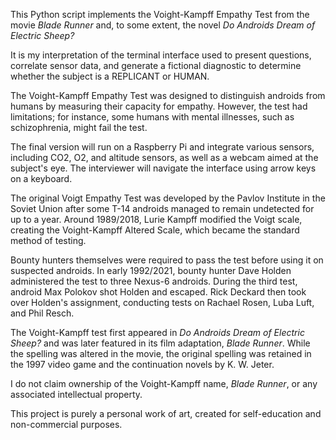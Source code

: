 This Python script implements the Voight-Kampff Empathy Test from the movie *Blade Runner* and, to some extent, the novel *Do Androids Dream of Electric Sheep?*

It is my interpretation of the terminal interface used to present questions, correlate sensor data, and generate a fictional diagnostic to determine whether the subject is a REPLICANT or HUMAN.

The Voight-Kampff Empathy Test was designed to distinguish androids from humans by measuring their capacity for empathy. However, the test had limitations; for instance, some humans with mental illnesses, such as schizophrenia, might fail the test.


The final version will run on a Raspberry Pi and integrate various sensors, including CO2, O2, and altitude sensors, as well as a webcam aimed at the subject's eye. The interviewer will navigate the interface using arrow keys on a keyboard.

The original Voigt Empathy Test was developed by the Pavlov Institute in the Soviet Union after some T-14 androids managed to remain undetected for up to a year. Around 1989/2018, Lurie Kampff modified the Voigt scale, creating the Voight-Kampff Altered Scale, which became the standard method of testing. 

Bounty hunters themselves were required to pass the test before using it on suspected androids. In early 1992/2021, bounty hunter Dave Holden administered the test to three Nexus-6 androids. During the third test, android Max Polokov shot Holden and escaped. Rick Deckard then took over Holden's assignment, conducting tests on Rachael Rosen, Luba Luft, and Phil Resch.

The Voight-Kampff test first appeared in *Do Androids Dream of Electric Sheep?* and was later featured in its film adaptation, *Blade Runner*. While the spelling was altered in the movie, the original spelling was retained in the 1997 video game and the continuation novels by K. W. Jeter.

I do not claim ownership of the Voight-Kampff name, *Blade Runner*, or any associated intellectual property. 

This project is purely a personal work of art, created for self-education and non-commercial purposes.

